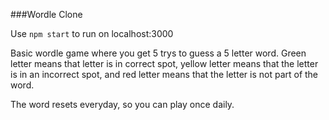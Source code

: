 ###Wordle Clone

Use `npm start` to run on localhost:3000

Basic wordle game where you get 5 trys to guess a 5 letter word. Green letter means that letter is in correct spot, yellow letter means that the letter is in an incorrect spot, and red letter means that the letter is not part of the word.

The word resets everyday, so you can play once daily.
